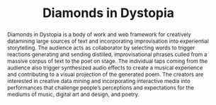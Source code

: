 ---
title: "Diamonds in Dystopia"
abstract: "Diamonds in Dystopia is a body of work and web framework for creatively datamining large sources of text and incorporating improvisation into experiential storytelling. The audience acts as collaborator by selecting words to trigger reactions generating and sending distilled, improvisational phrases culled from a massive corpus of text to the poet on stage. The individual taps coming from the audience also trigger synthesized audio effects to create a musical experience and contributing to a visual projection of the generated poem. The creators are interested in creative data mining and incorporating interactive media into performances that challenge people’s perceptions and expectations for the mediums of music, digital art and design, and poetry."
tags: year2017
---